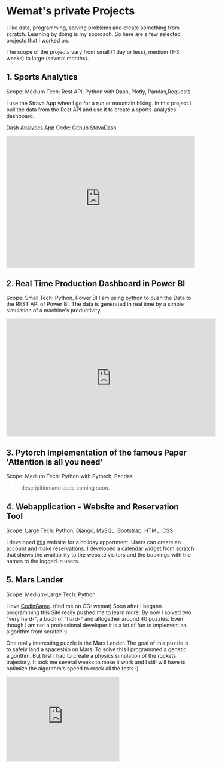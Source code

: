 # Wemat's private Projects

I like data, programming, solving problems and create something from scratch. Learning by doing is my approach. So here are  a few selected projects that I worked on. 

The scope of the projects vary from small (1 day or less), medium (1-3 weeks) to large (several months). 

## 1. Sports Analytics 
Scope: Medium 
Tech: Rest API, Python with Dash, Plotly, Pandas,Requests

I use the Strava App when I go for a run or mountain biking. In this project I pull the data from the Rest API and use it to create a sports-analytics dashboard.

<a href="https://sport-analytics-wemat.herokuapp.com">Dash Analytics App</a>
Code: <a href="https://github.com/wemat/StravaDash">Github StavaDash</a> 


<div style="padding-bottom:70%; position:relative; display:block; width: 100%">
  <iframe width="100%" height="100%"
    src="https://sport-analytics-wemat.herokuapp.com"
    frameborder="0" allowfullscreen="" style="position:absolute; top:0; left: 0">
  </iframe>
</div>

## 2. Real Time Production Dashboard in Power BI 
Scope: Small
Tech: Python, Power BI
I am using python to push the Data to the REST API of Power BI. 
The data is generated in real time by a simple simulation of a machine's productivity. 

<iframe width="560" height="315" src="https://www.youtube.com/embed/gaC_FTTJbC0" title="YouTube video player" frameborder="0" allow="accelerometer; autoplay; clipboard-write; encrypted-media; gyroscope; picture-in-picture" allowfullscreen></iframe>


## 3. Pytorch Implementation of the famous Paper 'Attention is all you need'
Scope: Medium
Tech: Python with Pytorch, Pandas 

> descripition and code coming soon. 

## 4. Webapplication - Website and Reservation Tool 
Scope: Large
Tech: Python, Django, MySQL, Bootstrap, HTML, CSS

I developed <a href="https://www.tuoretta.ch/">this</a>  website for a holiday appartment. Users can create an account and make reservations. I developed a calendar widget from scratch that shows the availability to the website visitors and the bookings with the names to the logged in users. 


## 5. Mars Lander 
Scope: Medium-Large
Tech: Python

I love <a href="https://www.codingame.com/start">CodinGame</a>. (find me on CG: wemat) Soon after I begann programming this Site really pushed me to learn more. By now I solved two "very hard-", a buch of "hard-" and altogether around 40 puzzles. Even though I am not a professional developer it is a lot of fun to implement an algorithm from scratch :)

One really interesting puzzle is the Mars Lander. The goal of this puzzle is to safely land a spaceship on Mars. 
To solve this I programmed a genetic algorithm. But first I had to create a physics simulation of the rockets trajectory. It took me several weeks to make it work and I still will have to optimize the algorithm's speed to crack all the tests :) 

<div style="padding:75% 0 0 0;position:relative;"><iframe src="https://player.vimeo.com/video/775979072?h=ec9eaf3a97&amp;badge=0&amp;autopause=0&amp;player_id=0&amp;app_id=58479" frameborder="0" allow="autoplay; fullscreen; picture-in-picture" allowfullscreen style="position:absolute;top:0;left:0;width:60%;height:60%;" title="GeneticAlgo.mov"></iframe></div><script src="https://player.vimeo.com/api/player.js"></script>


